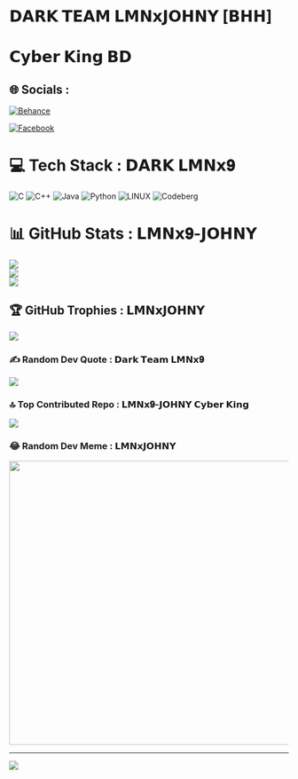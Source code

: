 # 𝗗𝗔𝗥𝗞 𝗧𝗘𝗔𝗠 𝗟𝗠𝗡𝘅𝗝𝗢𝗛𝗡𝗬 [𝗕𝗛𝗛]
# 𝗖𝘆𝗯𝗲𝗿 𝗞𝗶𝗻𝗴 𝗕𝗗


## 🌐 Socials :
[![Behance](https://img.shields.io/badge/Behance-1769ff?logo=behance&logoColor=white)](https://behance.net/LMNx9-JOHNY) 

[![Facebook](https://img.shields.io/badge/Facebook-%231877F2.svg?logo=Facebook&logoColor=white)](https://facebook.com/LJ.LMNx9)

# 💻 Tech Stack : 𝗗𝗔𝗥𝗞 𝗟𝗠𝗡𝘅𝟗
![C](https://img.shields.io/badge/c-%2300599C.svg?style=for-the-badge&logo=c&logoColor=white) ![C++](https://img.shields.io/badge/c++-%2300599C.svg?style=for-the-badge&logo=c%2B%2B&logoColor=white) ![Java](https://img.shields.io/badge/java-%23ED8B00.svg?style=for-the-badge&logo=java&logoColor=white) ![Python](https://img.shields.io/badge/python-3670A0?style=for-the-badge&logo=python&logoColor=ffdd54) ![LINUX](https://img.shields.io/badge/Linux-FCC624?style=for-the-badge&logo=linux&logoColor=black) ![Codeberg](https://img.shields.io/badge/Codeberg-2185D0?style=for-the-badge&logo=Codeberg&logoColor=white)
# 📊 GitHub Stats : 𝗟𝗠𝗡𝘅𝟗-𝗝𝗢𝗛𝗡𝗬 
![](https://github-readme-stats.vercel.app/api?username=LMNx9-JOHNY&theme=dark&hide_border=false&include_all_commits=true&count_private=true)<br/>
![](https://github-readme-streak-stats.herokuapp.com/?user=LMNx9-JOHNY&theme=dark&hide_border=false)<br/>
![](https://github-readme-stats.vercel.app/api/top-langs/?username=LMNx9-JOHNY&theme=dark&hide_border=false&include_all_commits=true&count_private=true&layout=compact)
## 🏆 GitHub Trophies : 𝗟𝗠𝗡𝘅𝗝𝗢𝗛𝗡𝗬
![](https://github-profile-trophy.vercel.app/?username=LMNx9-JOHNY&theme=radical&no-frame=false&no-bg=false&margin-w=4)

### ✍️ Random Dev Quote : 𝗗𝗮𝗿𝗸 𝗧𝗲𝗮𝗺 𝗟𝗠𝗡𝘅𝟗
![](https://quotes-github-readme.vercel.app/api?type=horizontal&theme=radical)

### 🔝 Top Contributed Repo : 𝗟𝗠𝗡𝘅𝟗-𝗝𝗢𝗛𝗡𝗬 𝗖𝘆𝗯𝗲𝗿 𝗞𝗶𝗻𝗴
![](https://github-contributor-stats.LMNx9-JOHNYvercel.app/api?username=LMNx9-JOHNY&limit=5&theme=dark&combine_all_yearly_contributions=true)

### 😂 Random Dev Meme : 𝗟𝗠𝗡𝘅𝗝𝗢𝗛𝗡𝗬
<img src="https://rm.up.railway.app/" width="512px"/>

---
[![](https://visitcount.itsvg.in/api?id=LMNx9-JOHNY&icon=0&color=0)](https://visitcount.itsvg.in)

<!-- Proudly created with GPRM ( https://gprm.itsvg.in ) -->


 
